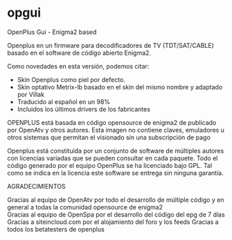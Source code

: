 # opgui
OpenPlus Gui - Enigma2 based

Openplus en un firmware para decodificadores de TV (TDT/SAT/CABLE) basado en el software de código abierto Enigma2.

Como novedades en esta versión, podemos citar:

 - Skin Openplus como piel por defecto.
 - Skin optativo Metrix-lb basado en el skin del mismo nombre y adaptado por Villak
 - Traducido al español en un 98%
 - Incluidos los últimos drivers de los fabricantes


OPENPLUS está basada en código opensource de enigma2 de publicado por OpenAtv y otros autores.
Esta imagen no contiene claves, emuladores u otros sistemas que permitan el visionado sin una subscripción de pago

Openplus está constituida por un conjunto de software de múltiples autores con licencias variadas que se pueden consultar en cada paquete.
Todo el código generado por el equipo OpenPlus se ha licenciado bajo GPL.
Tal como se indica en la licencia este software se entrega sin ninguna garantía.

AGRADECIMIENTOS

Gracias al equipo de OpenAtv por todo el desarrollo de múltiple código y en general a todas la comunidad opensource de enigma2<br>
Gracias  al equipo de OpenSpa por el desarrollo del código del epg de 7 días<br>
Gracias a siteincloud.com por el alojamiento del foro y los feeds<fr>
Gracias a todos los betatesters de openplus<br>


